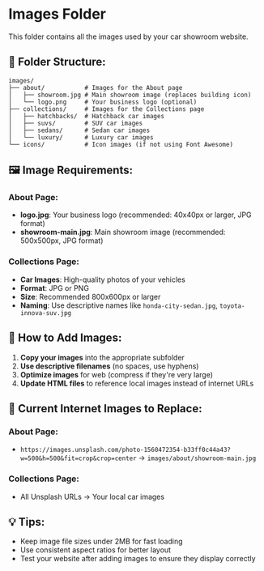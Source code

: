 # Images Folder

This folder contains all the images used by your car showroom website.

## 📁 **Folder Structure:**
```
images/
├── about/           # Images for the About page
│   ├── showroom.jpg # Main showroom image (replaces building icon)
│   └── logo.png     # Your business logo (optional)
├── collections/     # Images for the Collections page
│   ├── hatchbacks/  # Hatchback car images
│   ├── suvs/        # SUV car images
│   ├── sedans/      # Sedan car images
│   └── luxury/      # Luxury car images
└── icons/           # Icon images (if not using Font Awesome)
```

## 🖼️ **Image Requirements:**

### **About Page:**
- **logo.jpg**: Your business logo (recommended: 40x40px or larger, JPG format)
- **showroom-main.jpg**: Main showroom image (recommended: 500x500px, JPG format)

### **Collections Page:**
- **Car Images**: High-quality photos of your vehicles
- **Format**: JPG or PNG
- **Size**: Recommended 800x600px or larger
- **Naming**: Use descriptive names like `honda-city-sedan.jpg`, `toyota-innova-suv.jpg`

## 📝 **How to Add Images:**

1. **Copy your images** into the appropriate subfolder
2. **Use descriptive filenames** (no spaces, use hyphens)
3. **Optimize images** for web (compress if they're very large)
4. **Update HTML files** to reference local images instead of internet URLs

## 🔧 **Current Internet Images to Replace:**

### **About Page:**
- `https://images.unsplash.com/photo-1560472354-b33ff0c44a43?w=500&h=500&fit=crop&crop=center` → `images/about/showroom-main.jpg`

### **Collections Page:**
- All Unsplash URLs → Your local car images

## 💡 **Tips:**
- Keep image file sizes under 2MB for fast loading
- Use consistent aspect ratios for better layout
- Test your website after adding images to ensure they display correctly
